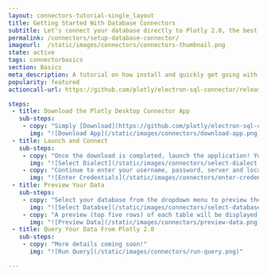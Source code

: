 ```yaml
---
layout: connectors-tutorial-single_layout
title: Getting Started With Database Connectors
subtitle: Let's connect your database directly to Plotly 2.0, the best data-visualiztion tool!
permalink: /connectors/setup-database-connector/
imageurl:  /static/images/connectors/connectors-thumbnail.png
state: active
tags: connectorbasics
section: Basics
meta_description: A tutorial on how install and quickly get going with the Plotly Desktop Connector. Connect to local or remote database and feed it to Plotly 2.0 using SQL queries.
popularity: featured
actioncall-url: https://github.com/plotly/electron-sql-connector/releases

steps:
 - title: Download the Plotly Desktop Connector App
   sub-steps:
    - copy: "Simply [Download](https://github.com/plotly/electron-sql-connector/releases) the app to get started!"
      img: "![Download App](/static/images/connectors/download-app.png)"
 - title: Launch and Connect
   sub-steps:
    - copy: "Once the download is completed, launch the application! You can now select the database dialect (MySQL, Postgres, etc) from the options as outlined in this image."
      img: "![Select Dialect](/static/images/connectors/select-dialect.png)"
    - copy: "Continue to enter your username, password, server and local port number. Finally, click on the connect button!"
      img: "![Enter Credentials](/static/images/connectors/enter-credentials.png)"
 - title: Preview Your Data
   sub-steps:
    - copy: "Select your database from the dropdown menu to preview the data."
      img: "![Select Databse](/static/images/connectors/select-database.png)"
    - copy: "A preview (top five rows) of each table will be displayed -- scroll down to to see all of your tables in your database."
      img: "![Preview Data](/static/images/connectors/preview-data.png)"
 - title: Query Your Data From Plotly 2.0
   sub-steps:
    - copy: "More details coming soon!"
      img: "![Run Query](/static/images/connectors/run-query.png)"

---
```

